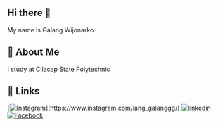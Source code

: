 ## Hi there 👋

My name is Galang Wijonarko 
## 🚀 About Me
I study at Cilacap State Polytechnic


## 🔗 Links
[![Instagram](https://img.shields.io/badge/Instagram-%23E4405F.svg?style=for-the-badge&logo=Instagram&logoColor=white")](https://www.instagram.com/lang_galanggg/)
[![linkedin](https://img.shields.io/badge/linkedin-0A66C2?style=for-the-badge&logo=linkedin&logoColor=white)](https://www.linkedin.com/in/galang-wijonarko-210584250/)
[![Facebook](https://img.shields.io/badge/Facebook-%231877F2.svg?style=for-the-badge&logo=Facebook&logoColor=white)](https://www.facebook.com/galang.wijonarko/)
